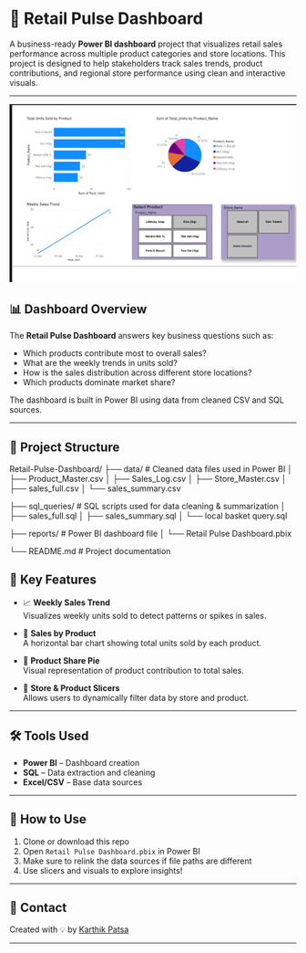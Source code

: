 # 🛒 Retail Pulse Dashboard

A business-ready **Power BI dashboard** project that visualizes retail sales performance across multiple product categories and store locations. This project is designed to help stakeholders track sales trends, product contributions, and regional store performance using clean and interactive visuals.

---
![Dashboard](dashboard.png)


## 📊 Dashboard Overview

The **Retail Pulse Dashboard** answers key business questions such as:

- Which products contribute most to overall sales?
- What are the weekly trends in units sold?
- How is the sales distribution across different store locations?
- Which products dominate market share?

The dashboard is built in Power BI using data from cleaned CSV and SQL sources. 

---

## 📂 Project Structure

Retail-Pulse-Dashboard/
├── data/ # Cleaned data files used in Power BI
│ ├── Product_Master.csv
│ ├── Sales_Log.csv
│ ├── Store_Master.csv
│ ├── sales_full.csv
│ └── sales_summary.csv

├── sql_queries/ # SQL scripts used for data cleaning & summarization
│ ├── sales_full.sql
│ ├── sales_summary.sql
│ └── local basket query.sql

├── reports/ # Power BI dashboard file
│ └── Retail Pulse Dashboard.pbix

└── README.md # Project documentation


## 📌 Key Features

- 📈 **Weekly Sales Trend**  
  Visualizes weekly units sold to detect patterns or spikes in sales.

- 🍪 **Sales by Product**  
  A horizontal bar chart showing total units sold by each product.

- 🥧 **Product Share Pie**  
  Visual representation of product contribution to total sales.

- 🏪 **Store & Product Slicers**  
  Allows users to dynamically filter data by store and product.

---

## 🛠️ Tools Used

- **Power BI** – Dashboard creation
- **SQL** – Data extraction and cleaning
- **Excel/CSV** – Base data sources

---

## 🚀 How to Use

1. Clone or download this repo
2. Open `Retail Pulse Dashboard.pbix` in Power BI
3. Make sure to relink the data sources if file paths are different
4. Use slicers and visuals to explore insights!

---

## 📧 Contact

Created with 💡 by [Karthik Patsa](https://www.linkedin.com/in/contact-karthikpatsa)

---


